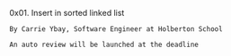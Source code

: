 0x01. Insert in sorted linked list

    By Carrie Ybay, Software Engineer at Holberton School

    An auto review will be launched at the deadline
